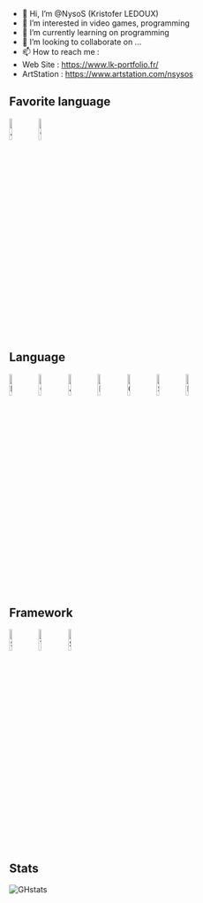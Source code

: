 - 👋 Hi, I’m @NysoS (Kristofer LEDOUX)
- 👀 I’m interested in video games, programming
- 🌱 I’m currently learning on programming
- 💞️ I’m looking to collaborate on ...
- 📫 How to reach me :
- Web Site : https://www.lk-portfolio.fr/
- ArtStation : https://www.artstation.com/nsysos

Favorite language
-----
<img align="left" alt="Java" width="10%" src="https://cdn.jsdelivr.net/gh/devicons/devicon/icons/java/java-original.svg" />
<img alt="C#" width="10%" src="https://cdn.jsdelivr.net/gh/devicons/devicon/icons/csharp/csharp-original.svg" />

Language
-----
<img align="left" alt="HTML" width="10%" src="https://cdn.jsdelivr.net/gh/devicons/devicon/icons/html5/html5-original.svg" />
<img align="left" alt="CSS" width="10%" src="https://cdn.jsdelivr.net/gh/devicons/devicon/icons/css3/css3-original.svg" />
<img align="left" alt="JavaScript" width="10%" src="https://cdn.jsdelivr.net/gh/devicons/devicon/icons/javascript/javascript-original.svg" />
<img align="left" alt="PHP" width="10%" src="https://cdn.jsdelivr.net/gh/devicons/devicon/icons/php/php-original.svg" />
<img align="left" alt="C++" width="10%" src="https://cdn.jsdelivr.net/gh/devicons/devicon/icons/cplusplus/cplusplus-original.svg" />
<img align="left" alt="SQL_Server" width="10%" src="https://cdn.jsdelivr.net/gh/devicons/devicon/icons/microsoftsqlserver/microsoftsqlserver-plain.svg" />
<img alt="MySql" width="10%" src="https://cdn.jsdelivr.net/gh/devicons/devicon/icons/mysql/mysql-original.svg" />

Framework
-----
<img align="left" alt="Symfony" width="10%" src="https://cdn.jsdelivr.net/gh/devicons/devicon/icons/symfony/symfony-original-wordmark.svg" />
<img align="left" alt="Vujs" width="10%" src="https://cdn.jsdelivr.net/gh/devicons/devicon/icons/vuejs/vuejs-original-wordmark.svg" />
<img alt="Spring" width="10%" src="https://cdn.jsdelivr.net/gh/devicons/devicon/icons/spring/spring-original-wordmark.svg" />

Stats
-----
![GHstats](https://github-readme-stats.vercel.app/api?username=NysoS&show_icons=true)


<!---
NysoS/NysoS is a ✨ special ✨ repository because its `README.md` (this file) appears on your GitHub profile.
You can click the Preview link to take a look at your changes.
--->
